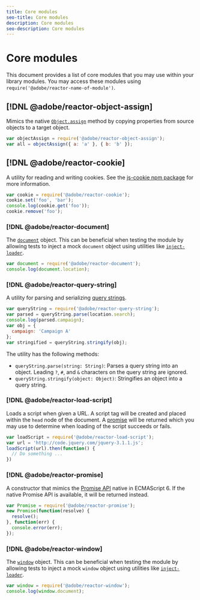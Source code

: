 ```yaml
---
title: Core modules
seo-title: Core modules
description: Core modules
seo-description: Core modules
---
```


# Core modules

This document provides a list of core modules that you may use within your library modules. You may access these modules using `require('@adobe/reactor-name-of-module')`. 

## [!DNL @adobe/reactor-object-assign]

Mimics the native [`Object.assign`](https://developer.mozilla.org/en-US/docs/Web/JavaScript/Reference/Global_Objects/Object/assign) method by copying properties from source objects to a target object.

```javascript
var objectAssign = require('@adobe/reactor-object-assign');
var all = objectAssign({ a: 'a' }, { b: 'b' });
```

## [!DNL @adobe/reactor-cookie]

A utility for reading and writing cookies. See the [js-cookie npm package](https://www.npmjs.com/package/js-cookie) for more information.

```javascript
var cookie = require('@adobe/reactor-cookie');
cookie.set('foo', 'bar');
console.log(cookie.get('foo'));
cookie.remove('foo');
```

### [!DNL @adobe/reactor-document]

The [`document`](https://developer.mozilla.org/en-US/docs/Web/API/Document) object. This can be beneficial when testing the module by allowing tests to inject a mock `document` object using utilities like [`inject-loader`](https://www.npmjs.com/package/inject-loader).

```javascript
var document = require('@adobe/reactor-document');
console.log(document.location);
```

### [!DNL @adobe/reactor-query-string]

A utility for parsing and serializing [query strings](https://developer.mozilla.org/en-US/docs/Web/API/HTMLHyperlinkElementUtils/search).

```javascript
var queryString = require('@adobe/reactor-query-string');
var parsed = queryString.parse(location.search);
console.log(parsed.campaign);
var obj = {
  campaign: 'Campaign A'
};
var stringified = queryString.stringify(obj);
```

The utility has the following methods:

* `queryString.parse(string: String)`: Parses a query string into an object. Leading `?`, `#`, and `&` characters on the query string are ignored.
* `queryString.stringify(object: Object)`: Stringifies an object into a query string.

### [!DNL @adobe/reactor-load-script]

Loads a script when given a URL. A script tag will be created and placed within the `head` node of the document. A [promise](https://developer.mozilla.org/en-US/docs/Web/JavaScript/Reference/Global_Objects/Promise) will be returned which you may use to determine when loading of the script succeeds or fails.

```javascript
var loadScript = require('@adobe/reactor-load-script');
var url = 'http://code.jquery.com/jquery-3.1.1.js';
loadScript(url).then(function() {
  // Do something ...
})
```

### [!DNL @adobe/reactor-promise]

A constructor that mimics the [Promise API](https://developer.mozilla.org/en-US/docs/Web/JavaScript/Reference/Global_Objects/Promise) native in ECMAScript 6. If the native Promise API is available, it will be returned instead.

```javascript
var Promise = require('@adobe/reactor-promise');
new Promise(function(resolve) {
  resolve();
}, function(err) {
  console.error(err);
});
```

### [!DNL @adobe/reactor-window]

The [`window`](https://developer.mozilla.org/en-US/docs/Web/API/Window) object. This can be beneficial when testing the module by allowing tests to inject a mock `window` object using utilities like [`inject-loader`](https://www.npmjs.com/package/inject-loader).

```javascript
var window = require('@adobe/reactor-window');
console.log(window.document);
```
